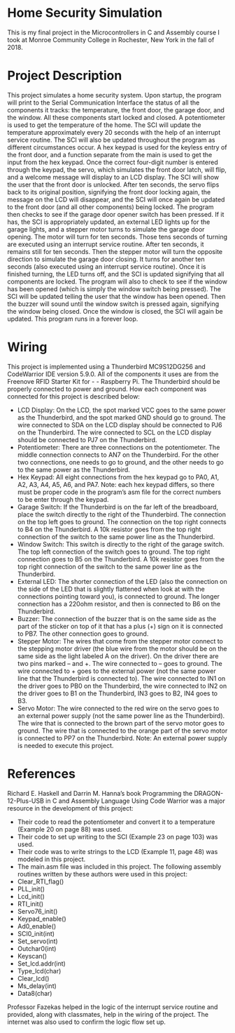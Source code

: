 # Home Security Simulation
This is my final project in the Microcontrollers in C and Assembly course I took at Monroe Community College in Rochester, New York in the fall of 2018.

# Project Description
This project simulates a home security system. Upon startup, the program will print to the Serial Communication Interface the status of all the components it tracks: the temperature, the front door, the garage door, and the window. All these components start locked and closed. A potentiometer is used to get the temperature of the home. The SCI will update the temperature approximately every 20 seconds with the help of an interrupt service routine. The SCI will also be updated throughout the program as different circumstances occur. A hex keypad is used for the keyless entry of the front door, and a function separate from the main is used to get the input from the hex keypad. Once the correct four-digit number is entered through the keypad, the servo, which simulates the front door latch, will flip, and a welcome message will display to an LCD display. The SCI will show the user that the front door is unlocked. After ten seconds, the servo flips back to its original position, signifying the front door locking again, the message on the LCD will disappear, and the SCI will once again be updated to the front door (and all other components) being locked. The program then checks to see if the garage door opener switch has been pressed. If it has, the SCI is appropriately updated, an external LED lights up for the garage lights, and a stepper motor turns to simulate the garage door opening. The motor will turn for ten seconds. Those tens seconds of turning are executed using an interrupt service routine. After ten seconds, it remains still for ten seconds. Then the stepper motor will turn the opposite direction to simulate the garage door closing. It turns for another ten seconds (also executed using an interrupt service routine). Once it is finished turning, the LED turns off, and the SCI is updated signifying that all components are locked. The program will also to check to see if the window has been opened (which is simply the window switch being pressed). The SCI will be updated telling the user that the window has been opened. Then the buzzer will sound until the window switch is pressed again, signifying the window being closed. Once the window is closed, the SCI will again be updated. This program runs in a forever loop.

# Wiring
This project is implemented using a Thunderbird MC9S12DG256 and CodeWarrior IDE version 5.9.0. All of the components it uses are from the Freenove RFID Starter Kit for - - Raspberry Pi. The Thunderbird should be properly connected to power and ground. How each component was connected for this project is described below:
- LCD Display: On the LCD, the spot marked VCC goes to the same power as the Thunderbird, and the spot marked GND should go to ground. The wire connected to SDA on the LCD display should be connected to PJ6 on the Thunderbird. The wire connected to SCL on the LCD display should be connected to PJ7 on the Thunderbird.
- Potentiometer: There are three connections on the potentiometer. The middle connection connects to AN7 on the Thunderbird. For the other two connections, one needs to go to ground, and the other needs to go to the same power as the Thunderbird.
- Hex Keypad: All eight connections from the hex keypad go to PA0, A1, A2, A3, A4, A5, A6, and PA7. Note: each hex keypad differs, so there must be proper code in the program’s asm file for the correct numbers to be enter through the keypad.
- Garage Switch: If the Thunderbird is on the far left of the breadboard, place the switch directly to the right of the Thunderbird. The connection on the top left goes to ground. The connection on the top right connects to B4 on the Thunderbird. A 10k resistor goes from the top right connection of the switch to the same power line as the Thunderbird.
- Window Switch: This switch is directly to the right of the garage switch. The top left connection of the switch goes to ground. The top right connection goes to B5 on the Thunderbird. A 10k resistor goes from the top right connection of the switch to the same power line as the Thunderbird.
- External LED: The shorter connection of the LED (also the connection on the side of the LED that is slightly flattened when look at with the connections pointing toward you), is connected to ground. The longer connection has a 220ohm resistor, and then is connected to B6 on the Thunderbird.
- Buzzer: The connection of the buzzer that is on the same side as the part of the sticker on top of it that has a plus (+) sign on it is connected to PB7. The other connection goes to ground.
- Stepper Motor: The wires that come from the stepper motor connect to the stepping motor driver (the blue wire from the motor should be on the same side as the light labeled A on the driver). On the driver there are two pins marked – and +. The wire connected to – goes to ground. The wire connected to + goes to the external power (not the same power line that the Thunderbird is connected to). The wire connected to IN1 on the driver goes to PB0 on the Thunderbird, the wire connected to IN2 on the driver goes to B1 on the Thunderbird, IN3 goes to B2, IN4 goes to B3.
- Servo Motor: The wire connected to the red wire on the servo goes to an external power supply (not the same power line as the Thunderbird). The wire that is connected to the brown part of the servo motor goes to ground. The wire that is connected to the orange part of the servo motor is connected to PP7 on the Thunderbird.
Note: An external power supply is needed to execute this project.

# References
Richard E. Haskell and Darrin M. Hanna’s book Programming the DRAGON-12-Plus-USB in C and Assembly Language Using Code Warrior was a major resource in the development of this project:
- Their code to read the potentiometer and convert it to a temperature (Example 20 on page 88) was used. 
- Their code to set up writing to the SCI (Example 23 on page 103) was used.
- Their code was to write strings to the LCD (Example 11, page 48) was modeled in this project.
- The main.asm file was included in this project.
The following assembly routines written by these authors were used in this project:
-	Clear_RTI_flag() 
-	PLL_init()
-	Lcd_init()
-	RTI_init()
-	Servo76_init()
-	Keypad_enable()
-	Ad0_enable()
-	SCI0_init(int)
-	Set_servo(int)
-	Outchar0(int)
-	Keyscan()
-	Set_lcd.addr(int)
-	Type_lcd(char)
-	Clear_lcd()
-	Ms_delay(int)
-	Data8(char)

Professor Fazekas helped in the logic of the interrupt service routine and provided, along with classmates, help in the wiring of the project.
The internet was also used to confirm the logic flow set up.
